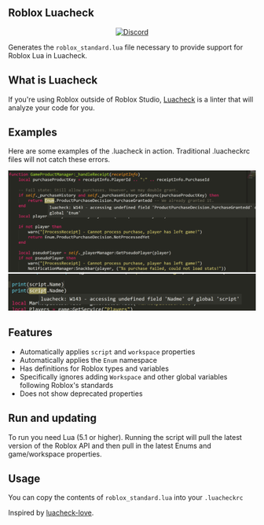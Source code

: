 ## Roblox Luacheck
<div align="center">
	<a href="https://discord.gg/mhtGUS8">
		<img src="https://img.shields.io/badge/discord-nevermore-blue.svg" alt="Discord" />
	</a>
</div>

Generates the `roblox_standard.lua` file necessary to provide support for Roblox Lua in Luacheck.

## What is Luacheck
If you're using Roblox outside of Roblox Studio, [Luacheck](https://github.com/mpeterv/luacheck) is a linter that will analyze your code for you.

## Examples
Here are some examples of the .luacheck in action. Traditional .luacheckrc files will not catch these errors.

![Checking enums](img/enum-check.png)
![Checking script](img/script-check.png)

## Features

* Automatically applies `script` and `workspace` properties
* Automatically applies the `Enum` namespace
* Has definitions for Roblox types and variables
* Specifically ignores adding `Workspace` and other global variables following Roblox's standards
* Does not show deprecated properties

## Run and updating
To run you need Lua (5.1 or higher). Running the script will pull the latest version of the Roblox API and then pull in the latest Enums and game/workspace properties.

## Usage
You can copy the contents of `roblox_standard.lua` into your `.luacheckrc`

Inspired by [luacheck-love](https://github.com/Positive07/luacheck-love).